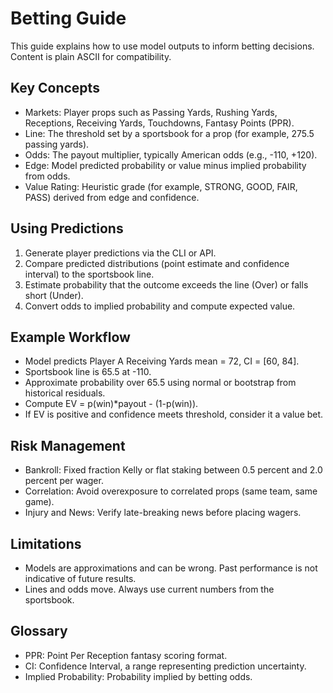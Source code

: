 # Betting Guide

This guide explains how to use model outputs to inform betting decisions. Content is plain ASCII for compatibility.

## Key Concepts

- Markets: Player props such as Passing Yards, Rushing Yards, Receptions, Receiving Yards, Touchdowns, Fantasy Points (PPR).
- Line: The threshold set by a sportsbook for a prop (for example, 275.5 passing yards).
- Odds: The payout multiplier, typically American odds (e.g., -110, +120).
- Edge: Model predicted probability or value minus implied probability from odds.
- Value Rating: Heuristic grade (for example, STRONG, GOOD, FAIR, PASS) derived from edge and confidence.

## Using Predictions

1. Generate player predictions via the CLI or API.
2. Compare predicted distributions (point estimate and confidence interval) to the sportsbook line.
3. Estimate probability that the outcome exceeds the line (Over) or falls short (Under).
4. Convert odds to implied probability and compute expected value.

## Example Workflow

- Model predicts Player A Receiving Yards mean = 72, CI = [60, 84].
- Sportsbook line is 65.5 at -110.
- Approximate probability over 65.5 using normal or bootstrap from historical residuals.
- Compute EV = p(win)*payout - (1-p(win)).
- If EV is positive and confidence meets threshold, consider it a value bet.

## Risk Management

- Bankroll: Fixed fraction Kelly or flat staking between 0.5 percent and 2.0 percent per wager.
- Correlation: Avoid overexposure to correlated props (same team, same game).
- Injury and News: Verify late-breaking news before placing wagers.

## Limitations

- Models are approximations and can be wrong. Past performance is not indicative of future results.
- Lines and odds move. Always use current numbers from the sportsbook.

## Glossary

- PPR: Point Per Reception fantasy scoring format.
- CI: Confidence Interval, a range representing prediction uncertainty.
- Implied Probability: Probability implied by betting odds.
